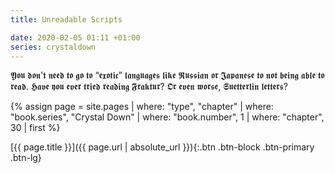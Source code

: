 ```yaml
---
title: Unreadable Scripts

date: 2020-02-05 01:11 +01:00
series: crystaldown
---
```

𝖄𝖔𝖚 𝖉𝖔𝖓'𝖙 𝖓𝖊𝖊𝖉 𝖙𝖔 𝖌𝖔 𝖙𝖔 “𝖊𝖝𝖔𝖙𝖎𝖈” 𝖑𝖆𝖓𝖌𝖚𝖆𝖌𝖊𝖘 𝖑𝖎𝖐𝖊 𝕽𝖚𝖘𝖘𝖎𝖆𝖓 𝖔𝖗 𝕵𝖆𝖕𝖆𝖓𝖊𝖘𝖊 𝖙𝖔 𝖓𝖔𝖙 𝖇𝖊𝖎𝖓𝖌 𝖆𝖇𝖑𝖊 𝖙𝖔 𝖗𝖊𝖆𝖉.
𝕳𝖆𝖛𝖊 𝖞𝖔𝖚 𝖊𝖛𝖊𝖗 𝖙𝖗𝖎𝖊𝖉 𝖗𝖊𝖆𝖉𝖎𝖓𝖌 𝕱𝖗𝖆𝖐𝖙𝖚𝖗?
𝕺𝖗 𝖊𝖛𝖊𝖓 𝖜𝖔𝖗𝖘𝖊, 𝕾𝖚𝖊𝖙𝖙𝖊𝖗𝖑𝖎𝖓 𝖑𝖊𝖙𝖙𝖊𝖗𝖘?

{% assign page = site.pages
  | where: "type", "chapter"
  | where: "book.series", "Crystal Down"
  | where: "book.number", 1
  | where: "chapter", 30
  | first %}

[{{ page.title }}]({{ page.url | absolute_url }}){:.btn .btn-block .btn-primary .btn-lg}
<!--more-->
